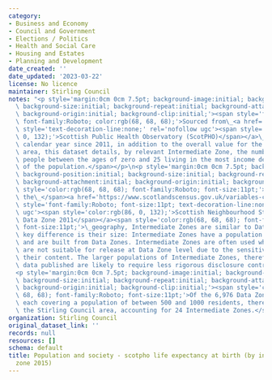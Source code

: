 ```yaml
---
category:
- Business and Economy
- Council and Government
- Elections / Politics
- Health and Social Care
- Housing and Estates
- Planning and Development
date_created: ''
date_updated: '2023-03-22'
license: No licence
maintainer: Stirling Council
notes: "<p style='margin:0cm 0cm 7.5pt; background-image:initial; background-position:initial;\
  \ background-size:initial; background-repeat:initial; background-attachment:initial;\
  \ background-origin:initial; background-clip:initial;'><span style='font-size:11pt;\
  \ font-family:Roboto; color:rgb(68, 68, 68);'>Sourced from\_<a href='https://scotland.shinyapps.io/ScotPHO_profiles_tool/'\
  \ style='text-decoration-line:none;' rel='nofollow ugc'><span style='color:rgb(86,\
  \ 0, 132);'>Scottish Public Health Observatory (ScotPHO)</span></a>\_data for each\
  \ calendar year since 2011, in addition to the overall value for the Stirling Council\
  \ area, this dataset details, by relevant Intermediate Zone, the number of young\
  \ people between the ages of zero and 25 living in the most income deprived 20%\
  \ of the population.</span></p>\n<p style='margin:0cm 0cm 7.5pt; background-image:initial;\
  \ background-position:initial; background-size:initial; background-repeat:initial;\
  \ background-attachment:initial; background-origin:initial; background-clip:initial;'><span\
  \ style='color:rgb(68, 68, 68); font-family:Roboto; font-size:11pt;'>Defined by\
  \ the\_</span><a href='https://www.scotlandscensus.gov.uk/variables-classification/sns-data-zone-2011#:~:text=The%20data%20zone%20geography%20covers,around%20500%20to%201%2C000%20residents.'\
  \ style='font-family:Roboto; font-size:11pt; text-decoration-line:none;' rel='nofollow\
  \ ugc'><span style='color:rgb(86, 0, 132);'>Scottish Neighbourhood Statistics (SNS)\
  \ Data Zone 2011</span></a><span style='color:rgb(68, 68, 68); font-family:Roboto;\
  \ font-size:11pt;'>\_geography, Intermediate Zones are similar to Data Zones. The\
  \ key difference is their size: Intermediate Zones have a population of around 4,000\
  \ and are built from Data Zones. Intermediate Zones are often used when the data\
  \ are not suitable for release at Data Zone level due to the sensitive nature of\
  \ their content. The larger populations of Intermediate Zones, therefore, mean that\
  \ data published are likely to require less rigorous disclosure control.</span></p>\n\
  <p style='margin:0cm 0cm 7.5pt; background-image:initial; background-position:initial;\
  \ background-size:initial; background-repeat:initial; background-attachment:initial;\
  \ background-origin:initial; background-clip:initial;'><span style='color:rgb(68,\
  \ 68, 68); font-family:Roboto; font-size:11pt;'>Of the 6,976 Data Zones in Scotland,\
  \ each covering a population of between 500 and 1000 residents, there are 121 within\
  \ the Stirling Council area, accounting for 24 Intermediate Zones.</span></p>"
organization: Stirling Council
original_dataset_link: ''
records: null
resources: []
schema: default
title: Population and society - scotpho life expectancy at birth (by intermediate
  zone 2015)
---
```

